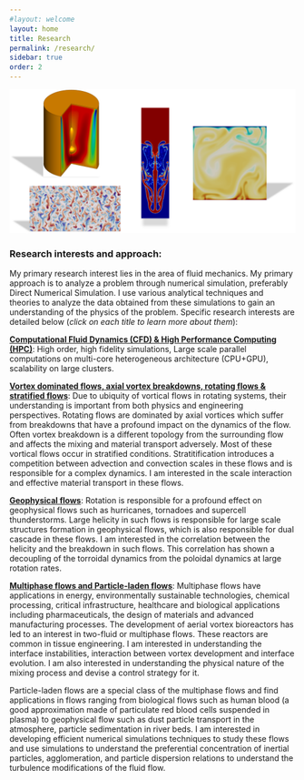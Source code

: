 ```yaml
---
#layout: welcome
layout: home
title: Research
permalink: /research/
sidebar: true
order: 2
---
```


 <img src="/assets/img/Research.png" usemap="#workmap">

 <map name="workmap">
  <area shape="rect" alt="Bubble-type vortex breakdown in the Vogel-Escudier flow" coords="81,0,250,205" href="/vorticity_dominated/">
  <area shape="rect" alt="Salt-finger convection in a double-periodic domain" coords="50,225,273,475" href="/geophysical/">
  <area shape="rect" alt="Rayleigh-Taylor instability" coords="309,50,390,325" href="/multiphase/">
  <area shape="rect" alt="Rayliegh-Benard convection in non-Boussinesq flow" coords="433,90,625,275" href="/hpc/">
 </map>

### Research interests and approach:
My primary research interest lies in the area of fluid mechanics.
My primary approach is to analyze a problem through numerical simulation, preferably Direct Numerical Simulation. I use various analytical techniques and theories to analyze the data obtained from these simulations to gain an understanding of the physics of the problem. Specific research interests are detailed below (*click on each title to learn more about them*):

[**Computational Fluid Dynamics (CFD) \& High Performance Computing (HPC)**](/hpc/): High order, high fidelity simulations, Large scale parallel computations on multi-core heterogeneous architecture (CPU+GPU), scalability on large clusters.

[**Vortex dominated flows, axial vortex breakdowns, rotating flows & stratified flows**](/vorticity_dominated/): Due to ubiquity of vortical flows in rotating systems, their understanding is important from both physics and engineering perspectives. Rotating flows are dominated by axial vortices which suffer from breakdowns that have a profound impact on the dynamics of the flow. Often vortex breakdown is a different topology from the surrounding flow and affects the mixing and material transport adversely. Most of these vortical flows occur in stratified conditions. Stratitification introduces a competition between advection and convection scales in these flows and is responsible for a complex dynamics. I am interested in the scale interaction and effective material transport in these flows.

[**Geophysical flows**](/geophysical/): Rotation is responsible for a profound effect on geophysical flows such as hurricanes, tornadoes and supercell thunderstorms. Large helicity in such flows is responsible for large scale structures formation in geophysical flows, which is also responsible for dual cascade in these flows. I am interested in the correlation between the helicity and the breakdown in such flows. This correlation has shown a decoupling of the torroidal dynamics from the poloidal dynamics at large rotation rates.

[**Multiphase flows and Particle-laden flows**](/multiphase/): Multiphase flows have applications in energy, environmentally sustainable technologies, chemical processing, critical infrastructure, healthcare and biological applications including pharmaceuticals, the design of materials and advanced manufacturing processes. The development of aerial vortex bioreactors has led to an interest in two-fluid or multiphase flows. These reactors are common in tissue engineering. I am interested in understanding the interface instabilities, interaction between vortex development and interface evolution. I am also interested in understanding the physical nature of the mixing process and devise a control strategy for it.

Particle-laden flows are a special class of the multiphase flows and find applications in flows ranging from  biological flows such as human blood (a good approximation made of particulate red blood cells suspended in plasma) to geophysical flow such as dust particle transport in the atmosphere, particle sedimentation in river beds. I am interested in developing efficient numerical simulations techniques to study these flows and use simulations to understand the preferential concentration of inertial particles, agglomeration, and particle dispersion relations to understand the turbulence modifications of the fluid flow.
